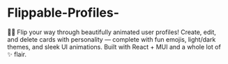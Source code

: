 # Flippable-Profiles-
🎴✨ Flip your way through beautifully animated user profiles! Create, edit, and delete cards with personality — complete with fun emojis, light/dark themes, and sleek UI animations. Built with React + MUI and a whole lot of ✨ flair.
